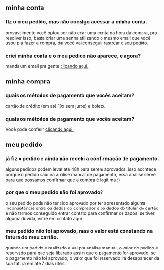 ## minha conta

### fiz o meu pedido, mas não consigo acessar a minha conta.

provavelmente você optou por não criar uma conta na hora da compra, pra resolver isso, basta criar uma senha utilizando o mesmo email que você usou pra fazer a compra, daí você vai conseguir rastrear o seu pedido.

### criei minha conta e o meu pedido não aparece, e agora?

manda um email pra gente [clicando aqui.](/)

## minha compra

### quais os métodos de pagamento que vocês aceitam?

cartão de crédito (em até 10x sem juros) e boleto.

### quais os métodos de pagamento que vocês aceitam?

Você pode conferir [clicando aqui.](/)

## meu pedido

### já fiz o pedido e ainda não recebi a confirmação de pagamento.

alguns pedidos podem levar até 48h para serem aprovados. isso acontece porque o pedido caiu na análise manual de pagamento, essa análise serve para que possamos confirmar que a compra é legítima :)

### por que o meu pedido não foi aprovado?

o seu pedido pode não ter sido aprovado por ter apresentado alguma inconsistência entre os dados do comprador e os dados do titular do cartão e não termos conseguido entrar contato para confirmar os dados. se tiver alguma dúvida, entre em contato aqui.

### meu pedido não foi aprovado, mas o valor está constando na fatura do meu cartão.

quando um pedido é realizado e vai pra análise manual, o valor do pedido é reservado para que seja liberado assim que o pagamento for aprovado. se o pagamento não foi aprovado, o valor que foi reservado irá desaparecer da sua fatura em até 7 dias úteis.
